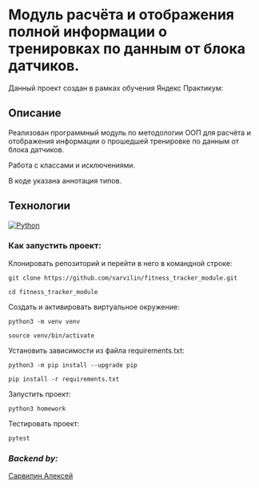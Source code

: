 # Модуль расчёта и отображения полной информации о тренировках по данным от блока датчиков.

Данный проект создан в рамках обучения Яндекс Практикум:

## Описание
Реализован программный модуль по методологии ООП для расчёта и отображения информации
о прошедшей тренировке по данным от блока датчиков.

Работа с классами и исключениями.

В коде указана аннотация типов.


## Технологии
[![Python](https://img.shields.io/badge/-Python-464646?style=flat-square&logo=Python)](https://www.python.org/)


### Как запустить проект:

Клонировать репозиторий и перейти в него в командной строке:
```
git clone https://github.com/sarvilin/fitness_tracker_module.git
```
```
cd fitness_tracker_module
```

Cоздать и активировать виртуальное окружение:
```
python3 -m venv venv
```
```
source venv/bin/activate
```

Установить зависимости из файла requirements.txt:
```
python3 -m pip install --upgrade pip
```
```
pip install -r requirements.txt
```

Запустить проект:
```
python3 homework
```

Тестировать проект:
```
pytest
```
### *Backend by:*
[Сарвилин Алексей](https://github.com/sarvilin/fitness_tracker_module)